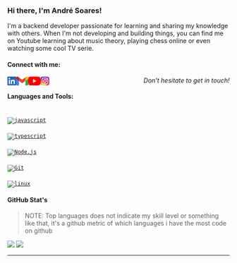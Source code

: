 ### Hi there, I'm André Soares!

I'm a backend developer passionate for learning and sharing my knowledge with others. When I'm not developing and building things, you can find me on Youtube learning about music theory, playing chess online or even watching some cool TV serie.

#### Connect with me:

[<img align="left" alt="Derik | LinkedIn" height="20px" src="./socialmedia/linkedin.png" />][linkedin]
[<img align="left" alt="Derik | Gmail" height="20px" src="./socialmedia/gmail.png" />][gmail]
[<img align="left" alt="Derik | Youtube" height="20px" src="./socialmedia/youtube.png" />][youtube]
[<img align="left" alt="Derik | Instagram" height="20px" src="./socialmedia/instagram.png" />][instagram]

<p align="right">
<em>Don't hesitate to get in touch!</em>
</p>

#### Languages and Tools:

[<code>
<img alt="javascript" width="26px" src="https://img.icons8.com/color/240/000000/javascript.png" />
</code>](https://developer.mozilla.org/en-US/docs/Web/JavaScript)
[<code>
<img alt="typescript" width="26px" src="https://img.icons8.com/color/240/000000/typescript.png">
</code>](https://www.typescriptlang.org/)
[<code>
<img alt="Node.js" width="26px" src="https://img.icons8.com/color/240/000000/nodejs.png">
</code>](https://nodejs.org/en/)
[<code>
<img alt="Git" width="26px" src="https://img.icons8.com/color/240/000000/git.png">
</code>](https://git-scm.com/)
[<code>
<img alt="linux" width="26px" src="https://img.icons8.com/color/96/000000/linux.png">
</code>](https://www.kernel.org/)

#### GitHub Stat's

> NOTE: Top languages does not indicate my skill level or something like that, it's a github metric of which languages i have the most code on github

![](https://github-readme-stats.vercel.app/api/top-langs/?username=soaresderik&layout=compact&hide=css,html,Vue&hide_border=true)
![](https://github-readme-stats.vercel.app/api?username=soaresderik&count_private=true&hide_border=true&show_icons=true&hide_title=true&hide=stars)

---

[youtube]: https://www.youtube.com/c/CódigodeEstagiário
[linkedin]: https://www.linkedin.com/in/andre-soares-dev
[gmail]: mailto:andreferreira.sh@gmail.com
[instagram]: https://www.instagram.com/derik.sh
